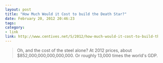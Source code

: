 ```yaml
---
layout: post
title: "How Much Would it Cost to build the Death Star?"
date: February 20, 2012 20:46:23
tags:
category:
- link
link: http://www.centives.net/S/2012/how-much-would-it-cost-to-build-the-death-star/
---
```


>Oh, and the cost of the steel alone? At 2012 prices, about $852,000,000,000,000,000. Or roughly 13,000 times the world's GDP.
